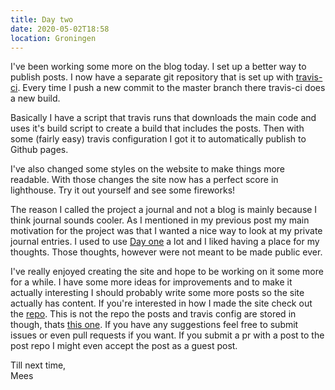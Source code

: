 ```yaml
---
title: Day two
date: 2020-05-02T18:58
location: Groningen
---
```


I've been working some more on the blog today. I set up a better way to publish
posts. I now have a separate git repository that is set up with
[travis-ci](https://travis-ci.com). Every time I push a new commit to the master
branch there travis-ci does a new build.

Basically I have a script that travis runs that downloads the main code and uses
it's build script to create a build that includes the posts. Then with some
(fairly easy) travis configuration I got it to automatically publish to Github
pages.

I've also changed some styles on the website to make things more readable. With
those changes the site now has a perfect score in lighthouse. Try it out
yourself and see some fireworks!

The reason I called the project a journal and not a blog is mainly because I
think journal sounds cooler. As I mentioned in my previous post my main
motivation for the project was that I wanted a nice way to look at my private
journal entries. I used to use [Day one](https://dayoneapp.com/) a lot and I
liked having a place for my thoughts. Those thoughts, however were not meant to
be made public ever.

I've really enjoyed creating the site and hope to be working on it some more for
a while. I have some more ideas for improvements and to make it actually
interesting I should probably write some more posts so the site actually has
content. If you're interested in how I made the site check out the
[repo](https://github.com/mees-/journal). This is not the repo the posts and
travis config are stored in though, thats
[this one](https://github.com/mees-/journal-posts). If you have any suggestions
feel free to submit issues or even pull requests if you want. If you submit a pr
with a post to the post repo I might even accept the post as a guest post.

Till next time,  
Mees
